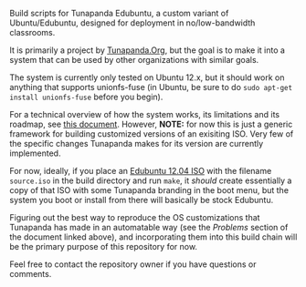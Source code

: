 Build scripts for Tunapanda Edubuntu, a custom variant of Ubuntu/Edubuntu, designed for deployment in no/low-bandwidth classrooms.

It is primarily a project by [Tunapanda.Org](http://tunapanda.org), but the goal is to make it into a system that can be used by other organizations with similar goals. 

The system is currently only tested on Ubuntu 12.x, but it should work on anything that supports unionfs-fuse (in Ubuntu, be sure to do `sudo apt-get install unionfs-fuse` before you begin).

For a technical overview of how the system works, its limitations and its roadmap, see [this document]( https://docs.google.com/document/d/19N5jBC4Ag1mglCEbwayOptUEfUo6TMhCyDVEeAnokVg/edit?usp=sharing). However, **NOTE:** for now this is just a generic framework for building customized versions of an exisiting ISO. Very few of the specific changes Tunapanda makes for its version are currently implemented. 

For now, ideally, if you place an [Edubuntu 12.04 ISO](http://edubuntu.org/download) with the filename `source.iso` in the build directory and run `make`, it *should* create essentially a copy of that ISO with some Tunapanda branding in the boot menu, but the system you boot or install from there will basically be stock Edubuntu. 

Figuring out the best way to reproduce the OS customizations that Tunapanda has made in an automatable way (see the *Problems* section of the document linked above), and incorporating them into this build chain will be the primary purpose of this repository for now.

Feel free to contact the repository owner if you have questions or comments. 
